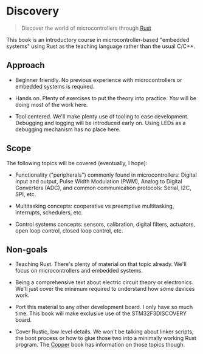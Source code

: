 # Discovery

> Discover the world of microcontrollers through [Rust]

[Rust]: https://www.rust-lang.org/en-US/

This book is an introductory course in microcontroller-based "embedded systems"
using Rust as the teaching language rather than the usual C/C++.

## Approach

- Beginner friendly. No previous experience with microcontrollers or embedded
  systems is required.

- Hands on. Plenty of exercises to put the theory into practice. *You* will be
  doing most of the work here.

- Tool centered. We'll make plenty use of tooling to ease development. Debugging
  and logging will be introduced early on. Using LEDs as a debugging mechanism
  has no place here.

## Scope

The following topics will be covered (eventually, I hope):

- Functionality ("peripherals") commonly found in microcontrollers: Digital
  input and output, Pulse Width Modulation (PWM), Analog to Digital Converters
  (ADC), and common communication protocols: Serial, I2C, SPI, etc.

- Multitasking concepts: cooperative vs preemptive multitasking, interrupts,
  schedulers, etc.

- Control systems concepts: sensors, calibration, digital filters, actuators,
  open loop control, closed loop control, etc.

## Non-goals

- Teaching Rust. There's plenty of material on that topic already. We'll focus
  on microcontrollers and embedded systems.

- Being a comprehensive text about electric circuit theory or electronics.
  We'll just cover the minimum required to understand how some devices work.

- Port this material to any other development board. I only have so much time.
  This book will make exclusive use of the STM32F3DISCOVERY board.

- Cover Rustic, low level details. We won't be talking about linker scripts,
  the boot process or how to glue those two into a minimally working Rust
  program. The [Copper] book has information on those topics though.

[Copper]: https://japaric.github.io/copper/
